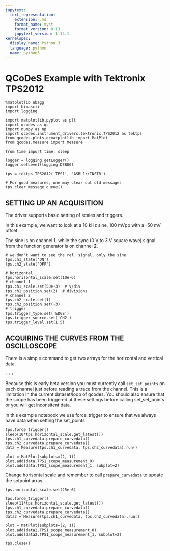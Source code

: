 ```yaml
---
jupytext:
  text_representation:
    extension: .md
    format_name: myst
    format_version: 0.13
    jupytext_version: 1.14.1
kernelspec:
  display_name: Python 3
  language: python
  name: python3
---
```


# QCoDeS Example with Tektronix TPS2012

```{code-cell} ipython3
%matplotlib nbagg
import binascii
import logging

import matplotlib.pyplot as plt
import qcodes as qc
import numpy as np
import qcodes.instrument_drivers.tektronix.TPS2012 as tektps
from qcodes.plots.qcmatplotlib import MatPlot
from qcodes.measure import Measure

from time import time, sleep

logger = logging.getLogger()
logger.setLevel(logging.DEBUG)
```

```{code-cell} ipython3
tps = tektps.TPS2012('TPS1', 'ASRL1::INSTR')
```

```{code-cell} ipython3
# For good measures, one may clear out old messages
tps.clear_message_queue()
```

## SETTING UP AN ACQUISITION
The driver supports basic setting of scales and triggers.

In this example, we want to look at a 10 kHz sine, 100 mVpp with a -50 mV offset.

The sine is on channel **1**, while the sync (0 V to 3 V square wave) signal from the function generator is on channel **2**.

```{code-cell} ipython3
# we don't want to see the ref. signal, only the sine
tps.ch1_state('ON')
tps.ch2_state('OFF')

# horizontal
tps.horizontal_scale.set(10e-6)
# channel 1
tps.ch1_scale.set(50e-3)  # V/div
tps.ch1_position.set(2)  # divisions
# channel 2
tps.ch2_scale.set(1)
tps.ch2_position.set(-3)
# trigger
tps.trigger_type.set('EDGE')
tps.trigger_source.set('CH2')
tps.trigger_level.set(1.5)
```

## ACQUIRING THE CURVES FROM THE OSCILLOSCOPE
There is a simple command to get two arrays for the horizontal and vertical data.

+++

Because this is early beta version you must currently call `set_set_points` on each channel just before reading a trace from the channel. This is a limitation in the current dataset/loop of qcodes. You should also ensure that the scope has been triggered at these settings before calling set_set_points or you will get inconsitent data. 

In this example notebook we use force_trigger to ensure that we always have data when setting the set_points

```{code-cell} ipython3
tps.force_trigger()
sleep(10*tps.horizontal_scale.get_latest())
tps.ch1_curvedata.prepare_curvedata()
tps.ch2_curvedata.prepare_curvedata()
data = Measure(tps.ch1_curvedata, tps.ch2_curvedata).run()
```

```{code-cell} ipython3
plot = MatPlot(subplots=(2, 1))
plot.add(data.TPS1_scope_measurement_0)
plot.add(data.TPS1_scope_measurement_1, subplot=2)
```

Change horisontal scale and remember to call `prepare_curvedata` to update the setpoint array

```{code-cell} ipython3
tps.horizontal_scale.set(25e-6)
```

```{code-cell} ipython3
tps.force_trigger()
sleep(11*tps.horizontal_scale.get_latest())
tps.ch1_curvedata.prepare_curvedata()
tps.ch2_curvedata.prepare_curvedata()
data2 = Measure(tps.ch1_curvedata, tps.ch2_curvedata).run()
```

```{code-cell} ipython3
plot = MatPlot(subplots=(2, 1))
plot.add(data2.TPS1_scope_measurement_0)
plot.add(data2.TPS1_scope_measurement_1, subplot=2)
```

```{code-cell} ipython3
tps.close()
```

```{code-cell} ipython3

```
